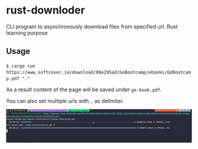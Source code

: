 # rust-downloder

CLI program to asynchronously download files from specified url. Rust learning purpose

## Usage

`$ cargo run https://www.softcover.io/download/88e295ad/GoBootcamp/ebooks/GoBootcamp.pdf "."`

As a result content of the page will be saved under `go-book.pdf`.

You can also set multiple urls with `,` as delimiter.

![downloader_showcase.gif](./img/downloader_showcase.gif)
